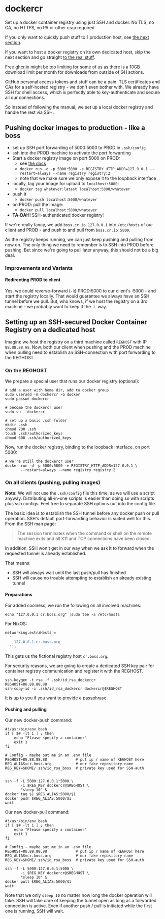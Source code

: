 # dockercr

Set up a docker container registry using just SSH and docker. No TLS, no CA, no
HTTPS, no PA or other crap required.

If you only want to quickly push stuff to 1 production host, see [the next
section](#pushing-docker-images-to-production---like-a-boss).

If you want to host a docker registry on its own dedicated host, skip the next
section and go straight [to the real
stuff](#setting-up-an-ssh-secured-docker-container-registry-on-a-dedicated-host).

Free [ghcr.io](https://ghcr.io) might be too limiting for some of us as there is
a 10GB download limit per month for downloads from outside of GH actions.

GitHub personal access tokens and stuff can be a pain. TLS certificates and CAs
for a self-hosted registry - we don't even bother with. We already have SSH for
shell access, which is perfectly able to key-authenticate and secure all our
connections.

So instead of following the manual, we set up a local docker registry and handle
the rest via SSH.

## Pushing docker images to production - like a boss

- set up SSH port forwarding of 5000:5000 to PROD in `.ssh/config`
- ssh into the PROD machine to activate the port forwarding
- Start a docker registry image on port 5000 on PROD:
  - see [the docs](https://docs.docker.com/registry/deploying)
  - `docker run -d -p 5000:5000 -e REGISTRY_HTTP_ADDR=127.0.0.1 --restart=always --name registry registry:2`
  - note that we make sure we only expose it to the loopback interface
- locally, tag your image for upload to `localhost:5000`:
  - `docker tag whatever:latest localhost:5000/whatever`
- push it
  - `docker push localhost:5000/whatever`
- on PROD: pull the image:
  - `docker pull localhost:5000/whatever`
- **TA-DAH**! SSH-authenticated docker registry!

If we're really fancy, we add `boss.cr.io 127.0.0.1` into `/etc/hosts` of our
client and PROD - and push to and pull from `boss.cr.io:5000`.

As the registry keeps running, we can just keep pushing and pulling from now on.
The only thing we need to remember is to SSH into PROD before pushing. But since
we're going to pull later anyway, this should not be a big deal.

### Improvements and Variants

#### Redirecting PROD to client

Yes, we could reverse-forward (`-R`) PROD:5000 to our client's :5000 - and start
the registry locally. That would guarantee we always have an SSH tunnel before
we pull. But, who knows, if we host the registry on a 3rd machine - we probably
want to keep it the `-L` way.

## Setting up an SSH-secured Docker Container Registry on a dedicated host

Imagine we host the registry on a third machine called `REGHOST` with IP
`88.88.88.88`. Now, both our client when pushing and the PROD machine when
pulling need to establish an SSH-connection with port forwarding to the REGHOST.

### On the REGHOST

We prepare a special user that runs our docker registry (optional):

```shell
# add a user with home dir, add to docker group
sudo useradd -m dockercr -G docker
sudo passwd dockercr

# become the dockercr user
sudo su - dockercr

# set up a basic .ssh folder
mkdir .ssh
chmod 700 .ssh
touch .ssh/authorized_keys
chmod 600 .ssh/authorized_keys
```

Now, run the docker registry, binding to the loopback interface, on port 5000:

```shell
# we're still the dockercr user
docker run -d -p 5000:5000 -e REGISTRY_HTTP_ADDR=127.0.0.1 \
       --restart=always --name registry registry:2
```

### On all clients (pushing, pulling images)

**Note:** We will not use the `.ssh/config` file this time, as we will use a
script anyway. Distributing all-in-one scripts is easier than doing so with
scripts plus ssh configs. Feel free to separate SSH options out into the config
file.

The basic idea is to establish the SSH tunnel before any docker push or pull
operation. SSH's default port-forwarding behavior is suited well for this. From
the SSH man page:

> The session terminates when the command or shell on the remote machine exits
> and all X11 and TCP connections have been closed.

In addition, SSH won't get in our way when we ask it to forward when the
requested tunnel is already established.

That means:

- SSH will always wait until the last push/pull has finished
- SSH will cause no trouble attempting to establish an already existing tunnel

#### Preparations

For added coolness, we run the following on all involved machines:

```shell
echo "127.0.0.1 cr.boss.org" |sudo tee -a /etc/hosts
```

For NixOS:

```nix
networking.extraHosts =
  ''
    127.0.0.1 cr.boss.org
  '';
```

This gets us the fictional registry host `cr.boss.org`.

For security reasons, we are going to create a dedicated SSH key pair for
container registry communication and register it with the REGHOST.

```shell
ssh-keygen -t rsa -f .ssh/id_rsa_dockercr
REGHOST=88.88.88.88
ssh-copy-id -i .ssh/id_rsa_dockercr dockercr@$REGHOST
```

It is up to you if you want to provide a passphrase.

#### Pushing and pulling

Our new docker-push command:

```shell
#!/usr/bin/env bash
if [ $# -lt 1 ] ; then
    echo "Please specify a container"
    exit 1
fi

# Config - maybe put me in an .env file
REGHOST=88.88.88.88             # put ip / name of REGHOST here
REG_ALIAS=cr.boss.org           # our fake repository name
REG_KEY=$HOME/.ssh/id_rsa_boss  # private key used for SSH-auth


ssh -f -L 5000:127.0.0.1:5000 \
       -i $REG_KEY dockercr@$REGHOST \
       "sleep 10" &
docker tag $1 $REG_ALIAS:5000/$1
docker push $REG_ALIAS:5000/$1
wait
```

Our new docker-pull command:

```shell
#!/usr/bin/env bash
if [ $# -lt 1 ] ; then
    echo "Please specify a container"
    exit 1
fi

# Config - maybe put me in an .env file
REGHOST=88.88.88.88             # put ip / name of REGHOST here
REG_ALIAS=cr.boss.org           # our fake repository name
REG_KEY=$HOME/.ssh/id_rsa_boss  # private key used for SSH-auth

ssh -f -L 5000:127.0.0.1:5000 \
       -i $REG_KEY dockercr@$REGHOST \
       "sleep 10" &
docker pull $REG_ALIAS:5000/$1
wait
```

Note that we only `sleep 10` no matter how long the docker operation will take.
SSH will take care of keeping the tunnel open as long as a forwarded connection
is active. Even if another push / pull is initiated while the first one is
running, SSH will wait.

